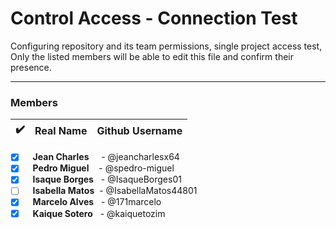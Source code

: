 # Control Access - Connection Test

Configuring repository and its team permissions, single project access test,
Only the listed members will be able to edit this file and confirm their presence.

<hr>

### Members 


|  ✔️ |Real Name  | Github Username |
|--------|-----------------|---------------------|
- [x] &nbsp;&nbsp; **Jean Charles**  &nbsp;&nbsp;&nbsp; - @jeancharlesx64
- [x] &nbsp;&nbsp; **Pedro Miguel**  &nbsp;&nbsp;&nbsp;- @spedro-miguel
- [x] &nbsp;&nbsp; **Isaque Borges** &nbsp; - @IsaqueBorges01
- [ ] &nbsp;&nbsp; **Isabella Matos**&nbsp;&nbsp;- @IsabellaMatos44801
- [X] &nbsp;&nbsp; **Marcelo Alves** &nbsp; - @171marcelo
- [x] &nbsp;&nbsp; **Kaique Sotero** &nbsp;&nbsp;-  @kaiquetozim